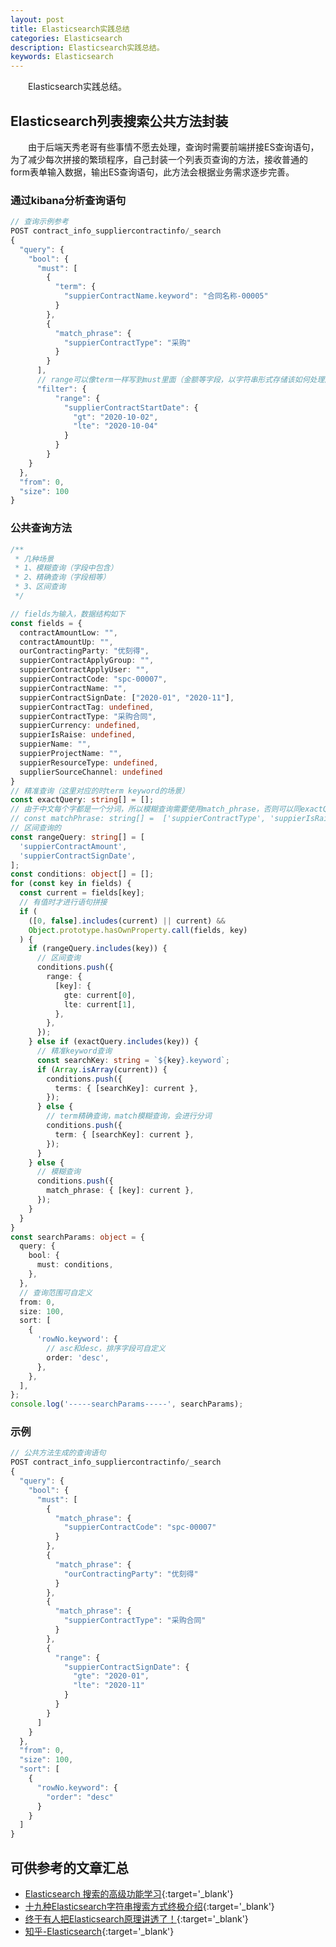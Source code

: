 ```yaml
---
layout: post
title: Elasticsearch实践总结
categories: Elasticsearch
description: Elasticsearch实践总结。
keywords: Elasticsearch
---
```


&emsp;&emsp;Elasticsearch实践总结。

## Elasticsearch列表搜索公共方法封装

&emsp;&emsp;由于后端天秀老哥有些事情不愿去处理，查询时需要前端拼接ES查询语句，为了减少每次拼接的繁琐程序，自己封装一个列表页查询的方法，接收普通的form表单输入数据，输出ES查询语句，此方法会根据业务需求逐步完善。

### 通过kibana分析查询语句

```js
// 查询示例参考
POST contract_info_suppliercontractinfo/_search
{
  "query": {
    "bool": {
      "must": [
        {
          "term": {
            "suppierContractName.keyword": "合同名称-00005"
          }
        },
        {
          "match_phrase": {
            "suppierContractType": "采购"
          }
        }
      ],
      // range可以像term一样写到must里面（金额等字段，以字符串形式存储该如何处理区间查询？）
      "filter": {
          "range": {
            "supplierContractStartDate": {
              "gt": "2020-10-02",
              "lte": "2020-10-04"
            }
          }
        }
    }
  },
  "from": 0,
  "size": 100
}
```

### 公共查询方法

```ts
/**
 * 几种场景
 * 1、模糊查询（字段中包含）
 * 2、精确查询（字段相等）
 * 3、区间查询
 */

// fields为输入，数据结构如下
const fields = {
  contractAmountLow: "",
  contractAmountUp: "",
  ourContractingParty: "优刻得",
  suppierContractApplyGroup: "",
  suppierContractApplyUser: "",
  suppierContractCode: "spc-00007",
  suppierContractName: "",
  suppierContractSignDate: ["2020-01", "2020-11"],
  suppierContractTag: undefined,
  suppierContractType: "采购合同",
  suppierCurrency: undefined,
  suppierIsRaise: undefined,
  suppierName: "",
  suppierProjectName: "",
  suppierResourceType: undefined,
  supplierSourceChannel: undefined
}
// 精准查询（这里对应的时term keyword的场景）
const exactQuery: string[] = [];
// 由于中文每个字都是一个分词，所以模糊查询需要使用match_phrase，否则可以同exactQuery使用term
// const matchPhrase: string[] =  ['suppierContractType', 'suppierIsRaise'];
// 区间查询的
const rangeQuery: string[] = [
  'suppierContractAmount',
  'suppierContractSignDate',
];
const conditions: object[] = [];
for (const key in fields) {
  const current = fields[key];
  // 有值时才进行语句拼接
  if (
    ([0, false].includes(current) || current) &&
    Object.prototype.hasOwnProperty.call(fields, key)
  ) {
    if (rangeQuery.includes(key)) {
      // 区间查询
      conditions.push({
        range: {
          [key]: {
            gte: current[0],
            lte: current[1],
          },
        },
      });
    } else if (exactQuery.includes(key)) {
      // 精准keyword查询
      const searchKey: string = `${key}.keyword`;
      if (Array.isArray(current)) {
        conditions.push({
          terms: { [searchKey]: current },
        });
      } else {
        // term精确查询，match模糊查询，会进行分词
        conditions.push({
          term: { [searchKey]: current },
        });
      }
    } else {
      // 模糊查询
      conditions.push({
        match_phrase: { [key]: current },
      });
    }
  }
}
const searchParams: object = {
  query: {
    bool: {
      must: conditions,
    },
  },
  // 查询范围可自定义
  from: 0,
  size: 100,
  sort: [
    {
      'rowNo.keyword': {
        // asc和desc，排序字段可自定义
        order: 'desc',
      },
    },
  ],
};
console.log('-----searchParams-----', searchParams);
```

### 示例

```js
// 公共方法生成的查询语句
POST contract_info_suppliercontractinfo/_search
{
  "query": {
    "bool": {
      "must": [
        {
          "match_phrase": {
            "suppierContractCode": "spc-00007"
          }
        },
        {
          "match_phrase": {
            "ourContractingParty": "优刻得"
          }
        },
        {
          "match_phrase": {
            "suppierContractType": "采购合同"
          }
        },
        {
          "range": {
            "suppierContractSignDate": {
              "gte": "2020-01",
              "lte": "2020-11"
            }
          }
        }
      ]
    }
  },
  "from": 0,
  "size": 100,
  "sort": [
    {
      "rowNo.keyword": {
        "order": "desc"
      }
    }
  ]
}
```

## 可供参考的文章汇总

- [Elasticsearch 搜索的高级功能学习](https://zhuanlan.zhihu.com/p/104631505){:target='_blank'}
- [十九种Elasticsearch字符串搜索方式终极介绍](https://zhuanlan.zhihu.com/p/137575167){:target='_blank'}
- [终于有人把Elasticsearch原理讲透了！](https://zhuanlan.zhihu.com/p/62892586){:target='_blank'}
- [知乎-Elasticsearch](https://www.zhihu.com/search?q=elasticsearch&type=content){:target='_blank'}
